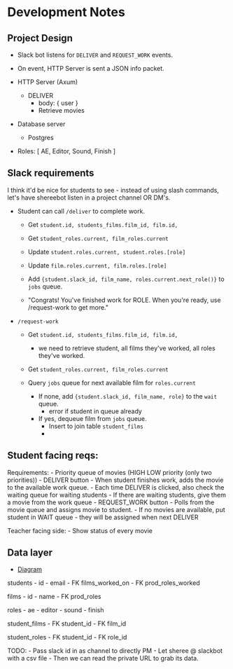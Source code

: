 # Development Notes

## Project Design

- Slack bot listens for `DELIVER` and `REQUEST_WORK` events.
- On event, HTTP Server is sent a JSON info packet.

- HTTP Server (Axum) 
    - DELIVER
        - body: { user }
        - Retrieve movies
- Database server
    - Postgres

- Roles: [ AE, Editor, Sound, Finish ]

## Slack requirements
I think it'd be nice for students to see - instead of using slash commands, let's
have shereebot listen in a project channel OR DM's.

- Student can call `/deliver` to complete work.
    - Get `student.id, students_films.film_id, film.id,`
    - Get `student_roles.current, film_roles.current`

    - Update `student.roles.current, student.roles.[role]`
    - Update `film.roles.current, film.roles.[role]`

    - Add `{student.slack_id, film_name, roles.current.next_role()}` to `jobs` queue.

    - "Congrats! You've finished work for ROLE. When you're ready, use /request-work to get more."

- `/request-work`
    - Get `student.id, students_films.film_id, film.id,`
        - we need to retrieve student, all films they've worked, all roles they've worked.
    - Get `student_roles.current, film_roles.current`

    - Query `jobs` queue for next available film for `roles.current`
        - If none, add `{student.slack_id, film_name, role}` to the `wait` queue.
            - error if student in queue already
        - If yes, dequeue film from `jobs` queue.
            - Insert to join table `student_films` 
            - 



## Student facing reqs:

Requirements:
    - Priority queue of movies (HIGH LOW priority (only two priorities))
    - DELIVER button
        - When student finishes work, adds the movie to the available work queue.
        - Each time DELIVER is clicked, also check the waiting queue for waiting students
        - If there are waiting students, give them a movie from the work queue
    - REQUEST_WORK button
        - Polls from the movie queue and assigns movie to student.
        - If no movies are available, put student in WAIT queue - they will be assigned when next DELIVER 


Teacher facing side:
    - Show status of every movie

## Data layer
- [Diagram](https://sqldbm.com/Project/Dashboard/All/)

students
    - id
    - email
    - FK films_worked_on
    - FK prod_roles_worked

films
    - id
    - name
    - FK prod_roles

roles
    - ae
    - editor
    - sound
    - finish

student_films
    - FK student_id
    - FK film_id

student_roles
    - FK student_id
    - FK role_id

TODO:
    - Pass slack id in as channel to directly PM 
    - Let sheree @ slackbot with a csv file
    - Then we can read the private URL to grab its data.
